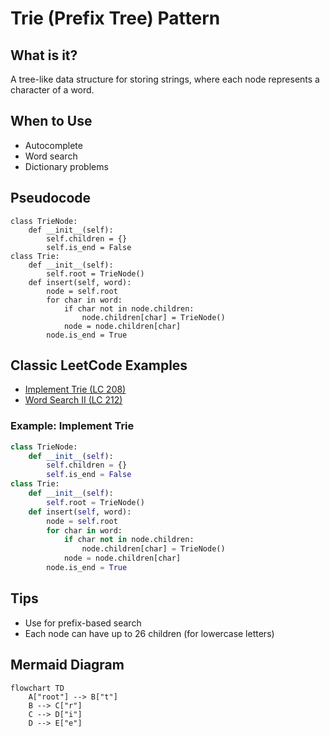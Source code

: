 # Trie (Prefix Tree) Pattern

## What is it?
A tree-like data structure for storing strings, where each node represents a character of a word.

## When to Use
- Autocomplete
- Word search
- Dictionary problems

## Pseudocode
```text
class TrieNode:
    def __init__(self):
        self.children = {}
        self.is_end = False
class Trie:
    def __init__(self):
        self.root = TrieNode()
    def insert(self, word):
        node = self.root
        for char in word:
            if char not in node.children:
                node.children[char] = TrieNode()
            node = node.children[char]
        node.is_end = True
```

## Classic LeetCode Examples
- [Implement Trie (LC 208)](https://leetcode.com/problems/implement-trie-prefix-tree/)
- [Word Search II (LC 212)](https://leetcode.com/problems/word-search-ii/)

### Example: Implement Trie
```python
class TrieNode:
    def __init__(self):
        self.children = {}
        self.is_end = False
class Trie:
    def __init__(self):
        self.root = TrieNode()
    def insert(self, word):
        node = self.root
        for char in word:
            if char not in node.children:
                node.children[char] = TrieNode()
            node = node.children[char]
        node.is_end = True
```

## Tips
- Use for prefix-based search
- Each node can have up to 26 children (for lowercase letters)

## Mermaid Diagram

```mermaid
flowchart TD
    A["root"] --> B["t"]
    B --> C["r"]
    C --> D["i"]
    D --> E["e"]
```
